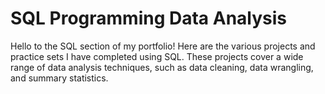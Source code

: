 # SQL Programming Data Analysis

Hello to the SQL section of my portfolio! Here are the various projects and practice sets I have completed using SQL. 
These projects cover a wide range of data analysis techniques, such as data cleaning, data wrangling, and summary statistics. 
